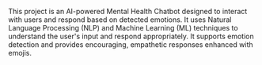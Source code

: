 This project is an AI-powered Mental Health Chatbot designed to interact with users and respond based on detected emotions. It uses Natural Language Processing (NLP) and Machine Learning (ML) techniques to understand the user's input and respond appropriately. It supports emotion detection and provides encouraging, empathetic responses enhanced with emojis.
